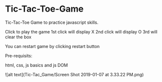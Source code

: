 # Tic-Tac-Toe-Game
Tic-Tac-Toe Game to practice javascript skills. 

Click to play the game
1st click will display X
2nd click will display O
3rd will clear the box

You can restart game by clicking restart button

Pre-requisits:

html, css, js basics and js DOM

![alt text](Tic-Tac_Game/Screen Shot 2019-01-07 at 3.33.22 PM.png)
      
